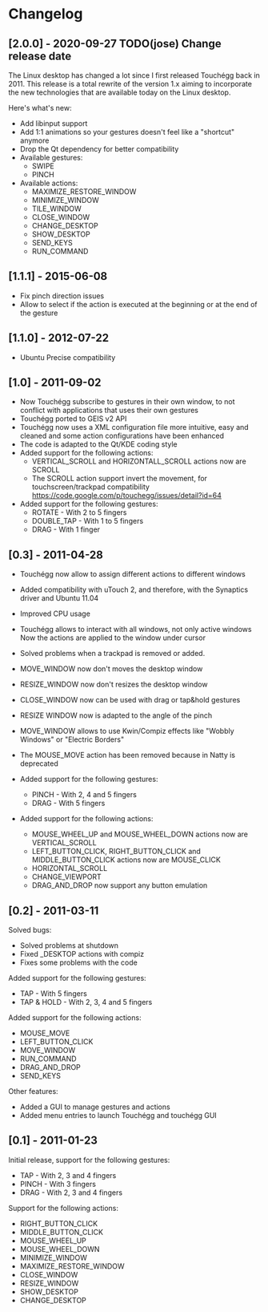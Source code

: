 # Changelog

## [2.0.0] - 2020-09-27 TODO(jose) Change release date

The Linux desktop has changed a lot since I first released Touchégg back in 2011.
This release is a total rewrite of the version 1.x aiming to incorporate the new technologies that
are available today on the Linux desktop.

Here's what's new:

  - Add libinput support
  - Add 1:1 animations so your gestures doesn't feel like a "shortcut" anymore
  - Drop the Qt dependency for better compatibility
  - Available gestures:
    - SWIPE
    - PINCH
  - Available actions:
    - MAXIMIZE_RESTORE_WINDOW
    - MINIMIZE_WINDOW
    - TILE_WINDOW
    - CLOSE_WINDOW
    - CHANGE_DESKTOP
    - SHOW_DESKTOP
    - SEND_KEYS
    - RUN_COMMAND


## [1.1.1] - 2015-06-08

  - Fix pinch direction issues
  - Allow to select if the action is executed at the beginning or at the end of the gesture


## [1.1.0] - 2012-07-22

  - Ubuntu Precise compatibility


## [1.0] - 2011-09-02

  - Now Touchégg subscribe to gestures in their own window, to not conflict with applications that uses their own gestures
  - Touchégg ported to GEIS v2 API
  - Touchégg now uses a XML configuration file more intuitive, easy and cleaned and some action configurations have been enhanced
  - The code is adapted to the Qt/KDE coding style
  - Added support for the following actions:
    - VERTICAL_SCROLL and HORIZONTALL_SCROLL actions now are SCROLL
    - The SCROLL action support invert the movement, for touchscreen/trackpad
      compatibility <https://code.google.com/p/touchegg/issues/detail?id=64>
  - Added support for the following gestures:
    - ROTATE     - With 2 to 5 fingers
    - DOUBLE_TAP - With 1 to 5 fingers
    - DRAG       - With 1 finger


## [0.3] - 2011-04-28

  - Touchégg now allow to assign different actions to different windows
  - Added compatibility with uTouch 2, and therefore, with the Synaptics driver
    and Ubuntu 11.04
  - Improved CPU usage
  - Touchégg allows to interact with all windows, not only active windows
    Now the actions are applied to the window under cursor
  - Solved problems when a trackpad is removed or added.

  - MOVE_WINDOW now don't moves the desktop window
  - RESIZE_WINDOW now don't resizes the desktop window
  - CLOSE_WINDOW now can be used with drag or tap&hold gestures
  - RESIZE WINDOW now is adapted to the angle of the pinch
  - MOVE_WINDOW allows to use Kwin/Compiz effects like "Wobbly Windows" or
    "Electric Borders"
  - The MOUSE_MOVE action has been removed because in Natty is deprecated

  - Added support for the following gestures:
    - PINCH - With 2, 4 and 5 fingers
    - DRAG - With 5 fingers

  - Added support for the following actions:
    - MOUSE_WHEEL_UP and MOUSE_WHEEL_DOWN actions now are VERTICAL_SCROLL
    - LEFT_BUTTON_CLICK, RIGHT_BUTTON_CLICK and MIDDLE_BUTTON_CLICK actions now are
      MOUSE_CLICK
    - HORIZONTAL_SCROLL
    - CHANGE_VIEWPORT
    - DRAG_AND_DROP now support any button emulation


## [0.2] - 2011-03-11

Solved bugs:
  - Solved problems at shutdown
  - Fixed _DESKTOP actions with compiz
  - Fixes some problems with the code

Added support for the following gestures:
  - TAP - With 5 fingers
  - TAP & HOLD - With 2, 3, 4 and 5 fingers

Added support for the following actions:
  - MOUSE_MOVE
  - LEFT_BUTTON_CLICK
  - MOVE_WINDOW
  - RUN_COMMAND
  - DRAG_AND_DROP
  - SEND_KEYS

Other features:
  - Added a GUI to manage gestures and actions
  - Added menu entries  to launch Touchégg and touchégg GUI


## [0.1] - 2011-01-23

Initial release, support for the following gestures:
  - TAP   - With 2, 3 and 4 fingers
  - PINCH - With 3 fingers
  - DRAG  - With 2, 3 and 4 fingers

Support for the following actions:
  - RIGHT_BUTTON_CLICK
  - MIDDLE_BUTTON_CLICK
  - MOUSE_WHEEL_UP
  - MOUSE_WHEEL_DOWN
  - MINIMIZE_WINDOW
  - MAXIMIZE_RESTORE_WINDOW
  - CLOSE_WINDOW
  - RESIZE_WINDOW
  - SHOW_DESKTOP
  - CHANGE_DESKTOP

